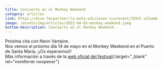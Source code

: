 ```yaml
---
title: Concierto en el Monkey Weekend
category: articles
link: https://dice.fm/partner/la-mota-ediciones-sca/event/3593l-alhambra-monkey-weekend-13th-may-varios-recintos-el-puerto-de-santa-mara-cdiz-cadiz-tickets?dice_source=web&dice_medium=organic&dice_campaign=La+Mota+Ediciones+SCA&_branch_match_id=1000349794737811926&_branch_referrer=H4sIAAAAAAAAA8soKSkottLXz8nMy9ZLyUxO1UvL1U9KNU1OTLRISU0xNwcAVNEPmyEAAAA%3D
image: /assets/img/articles/2022-04-03-monkey-weekend.jpeg
bottom-description: Concierto en el Monkey Weekend.
---
```

Próxima cita con Neon Vampire.
<br>
Nos vemos el próximo día 14 de mayo en el Monkey Weekend en el Puerto de Santa María. ¡¡Os esperamos!!
<br>
Más información a través de la [web oficial del festival](https://dice.fm/partner/la-mota-ediciones-sca/event/3593l-alhambra-monkey-weekend-13th-may-varios-recintos-el-puerto-de-santa-mara-cdiz-cadiz-tickets?dice_source=web&dice_medium=organic&dice_campaign=La+Mota+Ediciones+SCA&_branch_match_id=1000349794737811926&_branch_referrer=H4sIAAAAAAAAA8soKSkottLXz8nMy9ZLyUxO1UvL1U9KNU1OTLRISU0xNwcAVNEPmyEAAAA%3D){:target="_blank" rel="noreferrer noopener"}